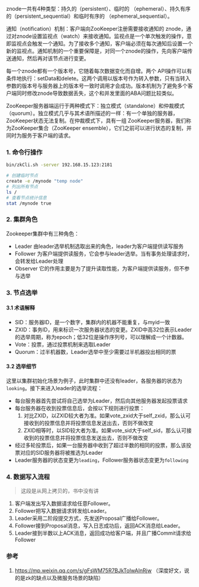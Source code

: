 znode一共有4种类型：持久的（persistent）、临时的 （ephemeral）、持久有序的（persistent_sequential）和临时有序的 （ephemeral_sequential）。

通知（notification）机制：客户端向ZooKeeper注册需要接收通知的 znode，通过对znode设置监视点（watch）来接收通知。监视点是一个单次触发的操作，意即监视点会触发一个通知。为了接收多个通知，客户端必须在每次通知后设置一个新的监视点。通知机制的一个重要保障是，对同一个znode的操作，先向客户端传送通知，然后再对该节点进行变更。

每一个znode都有一个版本号，它随着每次数据变化而自增。两个 API操作可以有条件地执行：setData和delete。这两个调用以版本号作为转入参数，只有当转入参数的版本号与服务器上的版本号一致时调用才会成功。版本机制为了避免多个客户端同时修改znode导致数据丢失，这个和并发里面的ABA问题比较类似。

ZooKeeper服务器端运行于两种模式下：独立模式（standalone）和仲裁模式（quorum）。独立模式几乎与其术语所描述的一样：有一个单独的服务器，ZooKeeper状态无法复制。在仲裁模式下，具有一组 ZooKeeper服务器，我们称为ZooKeeper集合（ZooKeeper ensemble），它们之前可以进行状态的复制，并同时为服务于客户端的请求。

### 1. 命令行操作

```bash
bin/zkCli.sh -server 192.168.15.123:2181

# 创建临时节点
create -e /mynode "temp node"
# 列出所有节点
ls /
# 查看节点统计信息
stat /mynode true
```

### 2. 集群角色

Zookeeper集群中有三种角色：

- Leader 由leader选举机制选取出来的角色，leader为客户端提供读写服务
- Follower 为客户端提供读服务，它会参与leader选举。当有事务处理请求时，会转发给Leader处理
- Observer 它的作用主要是为了提升读取性能，为客户端提供读服务，但不参与选举

### 3. 节点选举

#### 3.1 术语解释

- SID：服务器ID，是一个数字，集群内的机器不能重复，与myid一致
- ZXID：事务ID，用来标识一次服务器状态的变更。ZXID中高32位表示Leader的选举周期，称为epoch；低32位是操作序列号，可以理解成一个计数器。
- Vote：投票，通过投票机制来选取Leader
- Quorum：过半机器数，Leader选举中至少需要过半机器投出相同的票

#### 3.2 选举细节

这里以集群初始化场景为例子，此时集群中还没有leader，各服务器的状态为`looking`。接下来进入leader的选举流程：

- 每台服务器首先尝试将自己选举为Leader，然后向其他服务器发起投票请求
- 每台服务器在收到投票信息后，会按以下规则进行投票：
  1. 对比ZXID，以ZXID较大者为准。如果vote_zxid大于self_zxid，那么认可接收到的投票信息并将投票信息发送出去，否则不做改变
  2. ZXID相等时，以SID较大者为准。如果vote_sid大于self_sid，那么认可接收到的投票信息并将投票信息发送出去，否则不做改变
- 经过多轮投票后，如果一台服务器中收到了超过半数的相同的投票，那么该投票对应的SID服务器将被推选为Leader
- Leader服务器的状态变更为`leading`，Follower服务器状态变更为`following`

### 4. 数据写入流程

> 这段是从网上拷贝的，书中没有讲

1. 客户端发出写入数据请求给任意Follower。
2. Follower把写入数据请求转发给Leader。
3. Leader采用二阶段提交方式，先发送Proposal广播给Follower。
4. Follower接到Proposal消息，写入日志成功后，返回ACK消息给Leader。
5. Leader接到半数以上ACK消息，返回成功给客户端，并且广播Commit请求给Follower

### 参考

1. https://mp.weixin.qq.com/s/gFsWM75R7BJkTolwAInRjw （深度好文，说的是zk的缺点以及微服务场景的缺陷）